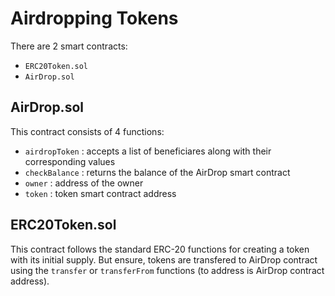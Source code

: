 # Airdropping Tokens

There are 2 smart contracts:
- `ERC20Token.sol`
- `AirDrop.sol`

## AirDrop.sol

This contract consists of 4 functions:
- `airdropToken` : accepts a list of beneficiares along with their corresponding values
- `checkBalance` : returns the balance of the AirDrop smart contract
- `owner` : address of the owner
- `token` : token smart contract address

##  ERC20Token.sol

This contract follows the standard ERC-20 functions for creating a token with its initial supply. But ensure, tokens are transfered to AirDrop contract using the `transfer` or `transferFrom` functions (to address is AirDrop contract address).
